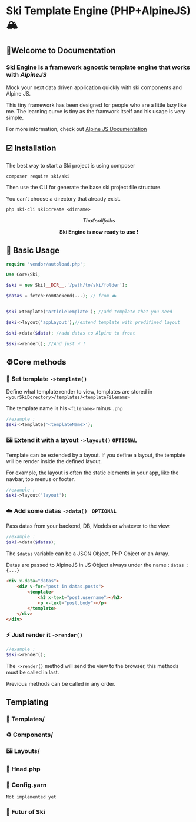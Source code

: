 # Ski Template Engine (PHP+AlpineJS)🏔️
## 📜Welcome to Documentation
### Ski Engine is a framework agnostic template engine that works with $Alpine JS$

Mock your next data driven application quickly with ski components and Alpine JS.

This tiny framework has been designed for people who are a little lazy like me. The learning curve is tiny as the framwork itself and his usage is very simple.

For more information, check out [Alpine JS Documentation](https://alpinejs.dev)

## ☑️ Installation

The best way to start a Ski project is using composer

```console
composer require ski/ski
```
Then use the CLI for generate the base ski project file structure.

You can't choose a directory that already exist.
```console
php ski-cli ski:create <dirname>
```
$$That's all folks$$
<center><b>Ski Engine is now ready to use !</b></center>

## 🔨 Basic Usage

```php
require 'vendor/autoload.php';

Use Core\Ski;

$ski = new Ski(__DIR__.'/path/to/ski/folder');

$datas = fetchFromBackend(...); // from ☁️


$ski->template('articleTemplate'); //add template that you need

$ski->layout('appLayout');//extend template with predifined layout

$ski->data($data); //add datas to Alpine to front

$ski->render(); //And just ⚡️ !
```
## ⚙️Core methods
###  📑 Set template `->template()`
Define what template render to view, templates are stored in `<yourSkiDorectory>/templates/<templateFilename>`

The template name is his `<filename>` minus `.php`
```php
//example :
$ski->template('<templateName>');
```
### 🖼️ Extend it with a layout  `->layout()` `OPTIONAL`
Template can be extended by a layout. If you define a layout, the template will be render inside the defined layout.

For example, the layout is often the static elements in your app, like the navbar, top menus or footer.
```php
//example :
$ski->layout('layout');
```
### ☁️ Add some datas  `->data() ` `OPTIONAL`
Pass datas from your backend, DB, Models or whatever to the view.
```php
//example :
$ski->data($datas);
```
The `$datas` variable can be a JSON Object, PHP Object or an Array.

Datas are passed to AlpineJS in JS Object always under the name : `datas :{...}`
```html
<div x-data="datas">
	<div v-for="post in datas.posts">
		<template>
			<h3 x-text="post.username"></h3>
			<p x-text="post.body"></p>
		</template>
	</div>
</div>
```

### ⚡️ Just render it `->render()`
```php
//example :
$ski->render();
```
The `->render()` method will send the view to the browser, this methods must be called in last.

Previous methods can be called in any order.

## Templating
### 📑 Templates/
### ♻️ Components/
### 🖼️ Layouts/
### 🔗 Head.php
### 🧪 Config.yarn
```
Not implemented yet
```
### 🔬 Futur of Ski
